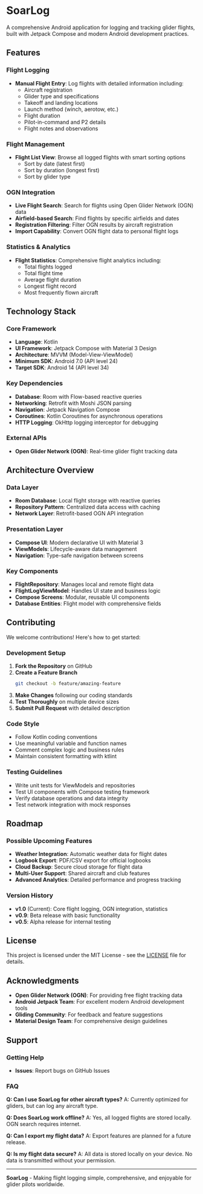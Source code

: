 
# SoarLog

A comprehensive Android application for logging and tracking glider flights, built with Jetpack Compose and modern Android development practices.

## Features

### Flight Logging
- **Manual Flight Entry**: Log flights with detailed information including:
  - Aircraft registration
  - Glider type and specifications
  - Takeoff and landing locations
  - Launch method (winch, aerotow, etc.)
  - Flight duration
  - Pilot-in-command and P2 details
  - Flight notes and observations

### Flight Management
- **Flight List View**: Browse all logged flights with smart sorting options
  - Sort by date (latest first)
  - Sort by duration (longest first)
  - Sort by glider type


### OGN Integration
- **Live Flight Search**: Search for flights using Open Glider Network (OGN) data
- **Airfield-based Search**: Find flights by specific airfields and dates
- **Registration Filtering**: Filter OGN results by aircraft registration
- **Import Capability**: Convert OGN flight data to personal flight logs

### Statistics & Analytics
- **Flight Statistics**: Comprehensive flight analytics including:
  - Total flights logged
  - Total flight time
  - Average flight duration
  - Longest flight record
  - Most frequently flown aircraft


## Technology Stack

### Core Framework
- **Language**: Kotlin
- **UI Framework**: Jetpack Compose with Material 3 Design
- **Architecture**: MVVM (Model-View-ViewModel)
- **Minimum SDK**: Android 7.0 (API level 24)
- **Target SDK**: Android 14 (API level 34)

### Key Dependencies
- **Database**: Room with Flow-based reactive queries
- **Networking**: Retrofit with Moshi JSON parsing
- **Navigation**: Jetpack Navigation Compose
- **Coroutines**: Kotlin Coroutines for asynchronous operations
- **HTTP Logging**: OkHttp logging interceptor for debugging

### External APIs
- **Open Glider Network (OGN)**: Real-time glider flight tracking data


## Architecture Overview

### Data Layer
- **Room Database**: Local flight storage with reactive queries
- **Repository Pattern**: Centralized data access with caching
- **Network Layer**: Retrofit-based OGN API integration

### Presentation Layer
- **Compose UI**: Modern declarative UI with Material 3
- **ViewModels**: Lifecycle-aware data management
- **Navigation**: Type-safe navigation between screens

### Key Components
- **FlightRepository**: Manages local and remote flight data
- **FlightLogViewModel**: Handles UI state and business logic
- **Compose Screens**: Modular, reusable UI components
- **Database Entities**: Flight model with comprehensive fields

## Contributing

We welcome contributions! Here's how to get started:

### Development Setup
1. **Fork the Repository** on GitHub
2. **Create a Feature Branch**
   ```bash
   git checkout -b feature/amazing-feature
   ```
3. **Make Changes** following our coding standards
4. **Test Thoroughly** on multiple device sizes
5. **Submit Pull Request** with detailed description

### Code Style
- Follow Kotlin coding conventions
- Use meaningful variable and function names
- Comment complex logic and business rules
- Maintain consistent formatting with ktlint

### Testing Guidelines
- Write unit tests for ViewModels and repositories
- Test UI components with Compose testing framework
- Verify database operations and data integrity
- Test network integration with mock responses

## Roadmap

### Possible Upcoming Features
- **Weather Integration**: Automatic weather data for flight dates
- **Logbook Export**: PDF/CSV export for official logbooks
- **Cloud Backup**: Secure cloud storage for flight data
- **Multi-User Support**: Shared aircraft and club features
- **Advanced Analytics**: Detailed performance and progress tracking

### Version History
- **v1.0** (Current): Core flight logging, OGN integration, statistics
- **v0.9**: Beta release with basic functionality
- **v0.5**: Alpha release for internal testing

## License

This project is licensed under the MIT License - see the [LICENSE](LICENSE) file for details.

## Acknowledgments

- **Open Glider Network (OGN)**: For providing free flight tracking data
- **Android Jetpack Team**: For excellent modern Android development tools
- **Gliding Community**: For feedback and feature suggestions
- **Material Design Team**: For comprehensive design guidelines

## Support

### Getting Help
- **Issues**: Report bugs on GitHub Issues

### FAQ

**Q: Can I use SoarLog for other aircraft types?**
A: Currently optimized for gliders, but can log any aircraft type.

**Q: Does SoarLog work offline?**
A: Yes, all logged flights are stored locally. OGN search requires internet.

**Q: Can I export my flight data?**
A: Export features are planned for a future release.

**Q: Is my flight data secure?**
A: All data is stored locally on your device. No data is transmitted without your permission.

---

**SoarLog** - Making flight logging simple, comprehensive, and enjoyable for glider pilots worldwide.

